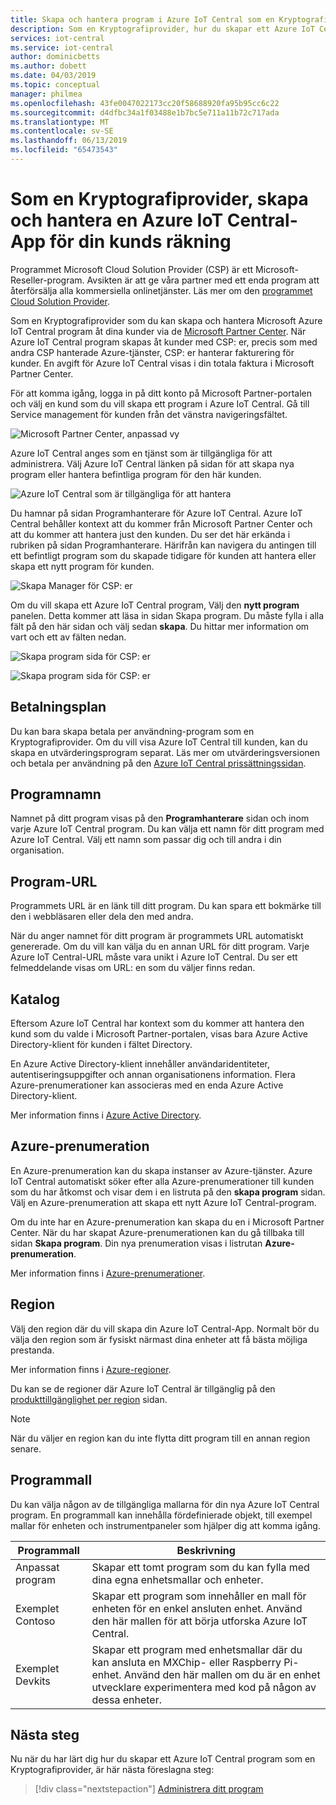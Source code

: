 ```yaml
---
title: Skapa och hantera program i Azure IoT Central som en Kryptografiprovider | Microsoft Docs
description: Som en Kryptografiprovider, hur du skapar ett Azure IoT Central program för kunden.
services: iot-central
ms.service: iot-central
author: dominicbetts
ms.author: dobett
ms.date: 04/03/2019
ms.topic: conceptual
manager: philmea
ms.openlocfilehash: 43fe0047022173cc20f58688920fa95b95cc6c22
ms.sourcegitcommit: d4dfbc34a1f03488e1b7bc5e711a11b72c717ada
ms.translationtype: MT
ms.contentlocale: sv-SE
ms.lasthandoff: 06/13/2019
ms.locfileid: "65473543"
---
```

# <a name="as-a-csp-create-and-manage-an-azure-iot-central-application-on-behalf-of-your-customer"></a>Som en Kryptografiprovider, skapa och hantera en Azure IoT Central-App för din kunds räkning 

Programmet Microsoft Cloud Solution Provider (CSP) är ett Microsoft-Reseller-program. Avsikten är att ge våra partner med ett enda program att återförsälja alla kommersiella onlinetjänster. Läs mer om den [programmet Cloud Solution Provider](https://partner.microsoft.com/cloud-solution-provider).

Som en Kryptografiprovider som du kan skapa och hantera Microsoft Azure IoT Central program åt dina kunder via de [Microsoft Partner Center](https://partnercenter.microsoft.com/partner/home). När Azure IoT Central program skapas åt kunder med CSP: er, precis som med andra CSP hanterade Azure-tjänster, CSP: er hanterar fakturering för kunder. En avgift för Azure IoT Central visas i din totala faktura i Microsoft Partner Center.

För att komma igång, logga in på ditt konto på Microsoft Partner-portalen och välj en kund som du vill skapa ett program i Azure IoT Central. Gå till Service management för kunden från det vänstra navigeringsfältet.

![Microsoft Partner Center, anpassad vy](media/howto-create-application-csp/image1.png)

Azure IoT Central anges som en tjänst som är tillgängliga för att administrera. Välj Azure IoT Central länken på sidan för att skapa nya program eller hantera befintliga program för den här kunden.

![Azure IoT Central som är tillgängliga för att hantera](media/howto-create-application-csp/image2.png)

Du hamnar på sidan Programhanterare för Azure IoT Central. Azure IoT Central behåller kontext att du kommer från Microsoft Partner Center och att du kommer att hantera just den kunden. Du ser det här erkända i rubriken på sidan Programhanterare. Härifrån kan navigera du antingen till ett befintligt program som du skapade tidigare för kunden att hantera eller skapa ett nytt program för kunden.

![Skapa Manager för CSP: er](media/howto-create-application-csp/image3.png)

Om du vill skapa ett Azure IoT Central program, Välj den **nytt program** panelen. Detta kommer att läsa in sidan Skapa program. Du måste fylla i alla fält på den här sidan och välj sedan **skapa**. Du hittar mer information om vart och ett av fälten nedan.

![Skapa program sida för CSP: er](media/howto-create-application-csp/image4.png)

![Skapa program sida för CSP: er](media/howto-create-application-csp/image4-1.png)

## <a name="payment-plan"></a>Betalningsplan

Du kan bara skapa betala per användning-program som en Kryptografiprovider. Om du vill visa Azure IoT Central till kunden, kan du skapa en utvärderingsprogram separat. Läs mer om utvärderingsversionen och betala per användning på den [Azure IoT Central prissättningssidan](https://azure.microsoft.com/pricing/details/iot-central/).

## <a name="application-name"></a>Programnamn

Namnet på ditt program visas på den **Programhanterare** sidan och inom varje Azure IoT Central program. Du kan välja ett namn för ditt program med Azure IoT Central. Välj ett namn som passar dig och till andra i din organisation.

## <a name="application-url"></a>Program-URL

Programmets URL är en länk till ditt program. Du kan spara ett bokmärke till den i webbläsaren eller dela den med andra.

När du anger namnet för ditt program är programmets URL automatiskt genererade. Om du vill kan välja du en annan URL för ditt program. Varje Azure IoT Central-URL måste vara unikt i Azure IoT Central. Du ser ett felmeddelande visas om URL: en som du väljer finns redan.

## <a name="directory"></a>Katalog

Eftersom Azure IoT Central har kontext som du kommer att hantera den kund som du valde i Microsoft Partner-portalen, visas bara Azure Active Directory-klient för kunden i fältet Directory. 

En Azure Active Directory-klient innehåller användaridentiteter, autentiseringsuppgifter och annan organisationens information. Flera Azure-prenumerationer kan associeras med en enda Azure Active Directory-klient.

Mer information finns i [Azure Active Directory](https://docs.microsoft.com/azure/active-directory/).

## <a name="azure-subscription"></a>Azure-prenumeration

En Azure-prenumeration kan du skapa instanser av Azure-tjänster. Azure IoT Central automatiskt söker efter alla Azure-prenumerationer till kunden som du har åtkomst och visar dem i en listruta på den **skapa program** sidan. Välj en Azure-prenumeration att skapa ett nytt Azure IoT Central-program.

Om du inte har en Azure-prenumeration kan skapa du en i Microsoft Partner Center. När du har skapat Azure-prenumerationen kan du gå tillbaka till sidan **Skapa program**. Din nya prenumeration visas i listrutan **Azure-prenumeration**.

Mer information finns i [Azure-prenumerationer](https://docs.microsoft.com/azure/guides/developer/azure-developer-guide#understanding-accounts-subscriptions-and-billing).

## <a name="region"></a>Region

Välj den region där du vill skapa din Azure IoT Central-App. Normalt bör du välja den region som är fysiskt närmast dina enheter att få bästa möjliga prestanda.

Mer information finns i [Azure-regioner](https://docs.microsoft.com/azure/guides/developer/azure-developer-guide#azure-regions).

Du kan se de regioner där Azure IoT Central är tillgänglig på den [produkttillgänglighet per region](https://azure.microsoft.com/regions/services/) sidan.

> [!Note]
> När du väljer en region kan du inte flytta ditt program till en annan region senare.

## <a name="application-template"></a>Programmall

Du kan välja någon av de tillgängliga mallarna för din nya Azure IoT Central program. En programmall kan innehålla fördefinierade objekt, till exempel mallar för enheten och instrumentpaneler som hjälper dig att komma igång.

| Programmall | Beskrivning |
| -------------------- | ----------- |
| Anpassat program   | Skapar ett tomt program som du kan fylla med dina egna enhetsmallar och enheter. |
| Exemplet Contoso       | Skapar ett program som innehåller en mall för enheten för en enkel ansluten enhet. Använd den här mallen för att börja utforska Azure IoT Central. |
| Exemplet Devkits       | Skapar ett program med enhetsmallar där du kan ansluta en MXChip- eller Raspberry Pi-enhet. Använd den här mallen om du är en enhet utvecklare experimentera med kod på någon av dessa enheter. |

## <a name="next-steps"></a>Nästa steg

Nu när du har lärt dig hur du skapar ett Azure IoT Central program som en Kryptografiprovider, är här nästa föreslagna steg:

> [!div class="nextstepaction"]
> [Administrera ditt program](howto-administer.md)